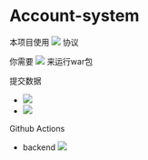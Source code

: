# Account-system

本项目使用 ![](https://img.shields.io/github/license/SDCRAFT/account-system) 协议

你需要 ![](https://img.shields.io/badge/Java-17-blue) 来运行war包

提交数据
- ![](https://img.shields.io/github/last-commit/SDCRAFT/account-system)
- ![](https://img.shields.io/github/release-date/SDCRAFT/account-system)

Github Actions
- backend
![](https://img.shields.io/github/actions/workflow/status/SDCRAFT/account-system/buildBackend.yml)